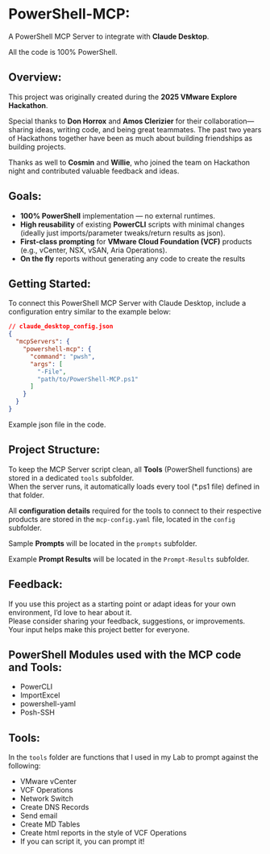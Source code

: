 # PowerShell-MCP:

A PowerShell MCP Server to integrate with **Claude Desktop**.

All the code is 100% PowerShell.  


## Overview:

This project was originally created during the **2025 VMware Explore Hackathon**.  

Special thanks to **Don Horrox** and **Amos Clerizier** for their collaboration—sharing ideas, writing code, and being great teammates. The past two years of Hackathons together have been as much about building friendships as building projects.  

Thanks as well to **Cosmin** and **Willie**, who joined the team on Hackathon night and contributed valuable feedback and ideas.  


## Goals:

- **100% PowerShell** implementation — no external runtimes.
- **High reusability** of existing **PowerCLI** scripts with minimal changes (ideally just imports/parameter tweaks/return results as json).
- **First-class prompting** for **VMware Cloud Foundation (VCF)** products (e.g., vCenter, NSX, vSAN, Aria Operations).
- **On the fly** reports without generating any code to create the results  


## Getting Started:

To connect this PowerShell MCP Server with Claude Desktop, include a configuration entry similar to the example below:

```json
// claude_desktop_config.json
{
  "mcpServers": {
    "powershell-mcp": {
      "command": "pwsh",
      "args": [
        "-File",
        "path/to/PowerShell-MCP.ps1"
      ]
    }
  }
}
```

Example json file in the code.  


## Project Structure:

To keep the MCP Server script clean, all **Tools** (PowerShell functions) are stored in a dedicated `tools` subfolder.  
When the server runs, it automatically loads every tool (*.ps1 file) defined in that folder.  

All **configuration details** required for the tools to connect to their respective products are stored in the `mcp-config.yaml` file, located in the `config` subfolder.

Sample **Prompts** will be located in the `prompts` subfolder.  

Example **Prompt Results** will be located in the `Prompt-Results` subfolder.  


## Feedback:

If you use this project as a starting point or adapt ideas for your own environment, I’d love to hear about it.  
Please consider sharing your feedback, suggestions, or improvements.  
Your input helps make this project better for everyone.  


## PowerShell Modules used with the MCP code and Tools:  

* PowerCLI  
* ImportExcel  
* powershell-yaml  
* Posh-SSH  


## Tools:

In the `tools` folder are functions that I used in my Lab to prompt against the following:

* VMware vCenter
* VCF Operations
* Network Switch
* Create DNS Records
* Send email
* Create MD Tables
* Create html reports in the style of VCF Operations
* If you can script it, you can prompt it!  

